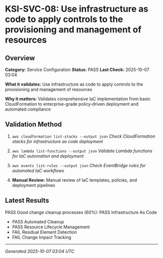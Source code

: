 # KSI-SVC-08: Use infrastructure as code to apply controls to the provisioning and management of resources

## Overview

**Category:** Service Configuration
**Status:** PASS
**Last Check:** 2025-10-07 03:04

**What it validates:** Use infrastructure as code to apply controls to the provisioning and management of resources

**Why it matters:** Validates comprehensive IaC implementation from basic CloudFormation to enterprise-grade policy-driven deployment and automated compliance

## Validation Method

1. `aws cloudformation list-stacks --output json`
   *Check CloudFormation stacks for infrastructure as code deployment*

2. `aws lambda list-functions --output json`
   *Validate Lambda functions for IaC automation and deployment*

3. `aws events list-rules --output json`
   *Check EventBridge rules for automated IaC workflows*

4. **Manual Review:** Manual review of IaC templates, policies, and deployment pipelines

## Latest Results

PASS Good change cleanup processes (60%): PASS Infrastructure As Code
- PASS Automated Cleanup
- PASS Resource Lifecycle Management
- FAIL Residual Element Detection
- FAIL Change Impact Tracking

---
*Generated 2025-10-07 03:04 UTC*